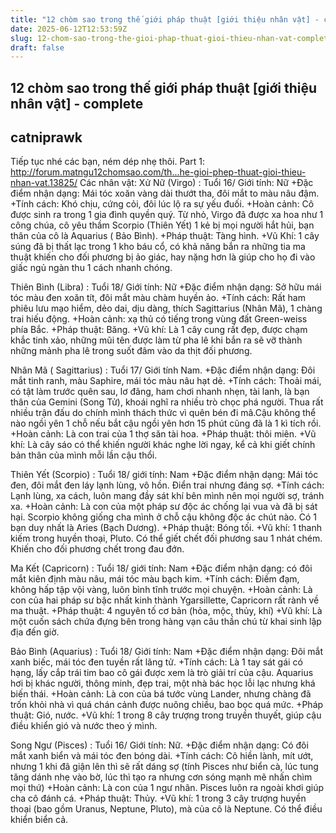 ```yaml
---
title: "12 chòm sao trong thế giới pháp thuật [giới thiệu nhân vật] - complete"
date: 2025-06-12T12:53:59Z
slug: 12-chom-sao-trong-the-gioi-phap-thuat-gioi-thieu-nhan-vat-complete
draft: false
---
```


## 12 chòm sao trong thế giới pháp thuật [giới thiệu nhân vật] - complete

## catniprawk

Tiếp tục nhé các bạn, ném dép nhẹ thôi.
Part 1: http://forum.matngu12chomsao.com/th...he-gioi-phep-thuat-gioi-thieu-nhan-vat.13825/
Các nhân vật:
Xử Nữ (Virgo) : Tuổi 16/ Giới tính: Nữ
+Đặc điểm nhận dạng: Mái tóc xoăn vàng dài thướt tha, đôi mắt to màu nâu đậm.
+Tính cách: Khó chịu, cứng cỏi, đôi lúc lộ ra sự yếu đuối.
+Hoàn cảnh: Cô được sinh ra trong 1 gia đình quyền quý. Từ nhỏ, Virgo đã được xa hoa như 1 công chúa, cô yêu thầm Scorpio (Thiên Yết) 1 kẻ bị mọi người hắt hủi, bạn thân của cô là Aquarius ( Bảo Bình).
+Pháp thuật: Tàng hình.
+Vũ Khí: 1 cây súng đã bị thất lạc trong 1 kho báu cổ, có khả năng bắn ra những tia ma thuật khiến cho đối phương bị ảo giác, hay nặng hơn là giúp cho họ đi vào giấc ngủ ngàn thu 1 cách nhanh chóng.
 
Thiên Bình (Libra) : Tuổi 18/ Giới tính: Nữ
+Đặc điểm nhận dạng: Sở hữu mái tóc màu đen xoăn tít, đôi mắt màu chàm huyền ảo.
+Tính cách: Rất ham phiêu lưu mạo hiểm, dẻo dai, dịu dàng, thích Sagittarius (Nhân Mã), 1 chàng trai hiếu động.
+Hoàn cảnh: xạ thủ có tiếng trong vùng đất Green-weiss phía Bắc.
+Pháp thuật: Băng.
+Vũ khí: Là 1 cây cung rất đẹp, được chạm khắc tinh xảo, những mũi tên được làm từ pha lê khi bắn ra sẽ vỡ thành những mảnh pha lê trong suốt đâm vào da thịt đối phương.
 
Nhân Mã ( Sagittarius) : Tuổi 17/ Giới tính Nam.
+Đặc điểm nhận dạng: Đôi mắt tinh ranh, màu Saphire, mái tóc màu nâu hạt dẻ.
+Tính cách: Thoải mái, có tật làm trước quên sau, lơ đãng, ham chơi nhanh nhẹn, tài lanh, là bạn thân của Gemini (Song Tử), khoái nghĩ ra nhiều trò chọc phá người. Thua rất nhiều trận đấu do chính mình thách thức vì quên bén đi mâ.Cậu không thể nào ngồi yên 1 chỗ nếu bắt cậu ngồi yên hơn 15 phút cũng đã là 1 kì tích rồi.
+Hoàn cảnh: Là con trai của 1 thợ săn tài hoa.
+Pháp thuật: thôi miên.
+Vũ khí: Là cây sáo có thể khiến người khác nghe lời ngay, kể cả khi giết chính bản thân của mình mỗi lần cậu thổi.
 
Thiên Yết (Scorpio) : Tuổi 18/ giới tính: Nam
+Đặc điểm nhận dạng: Mái tóc đen, đôi mắt đen láy lạnh lùng, vô hồn. Điển trai nhưng đáng sợ.
+Tính cách: Lạnh lùng, xa cách, luôn mang đầy sát khí bên mình nên mọi người sợ, tránh xa.
+Hoàn cảnh: Là con của một pháp sư độc ác chống lại vua và đã bị sát hại. Scorpio không giống cha mình ở chỗ cậu không độc ác chút nào. Có 1 bạn duy nhất là Aries (Bạch Dương).
+Pháp thuật: Bóng tối.
+Vũ khí: 1 thanh kiếm trong huyền thoại, Pluto. Có thể giết chết đối phương sau 1 nhát chém. Khiến cho đối phương chết trong đau đớn.
 
Ma Kết (Capricorn) : Tuổi 18/ giới tính: Nam
+Đặc điểm nhận dạng: có đôi mắt kiên định màu nâu, mái tóc màu bạch kim.
+Tính cách: Điềm đạm, không hấp tập vội vàng, luôn bình tĩnh trước mọi chuyện.
+Hoàn cảnh: Là con của hai pháp sư bậc nhất kinh thành Ygarsillette, Capricorn rất rành về ma thuật.
+Pháp thuật: 4 nguyên tố cơ bản (hỏa, mộc, thủy, khí)
+Vũ khí: Là một cuốn sách chứa đựng bên trong hàng vạn câu thần chú từ khai sinh lập địa đến giờ.
 
Bảo Bình (Aquarius) : Tuổi 18/ Giới tính: Nam
+Đặc điểm nhận dạng: Đôi mắt xanh biếc, mái tóc đen tuyền rất lãng tử.
+Tính cách: Là 1 tay sát gái có hạng, lấy cắp trái tim bao cô gái được xem là trò giải trí của cậu. Aquarius hơi bị khác người, thông minh, đẹp trai, một nhà bác học lỗi lạc nhưng khá biến thái.
+Hoàn cảnh: Là con của bá tước vùng Lander, nhưng chàng đã trốn khỏi nhà vì quá chán cảnh được nuông chiều, bao bọc quá mức.
+Pháp thuật: Gió, nước.
+Vũ khí: 1 trong 8 cây trượng trong truyền thuyết, giúp cậu điều khiển gió và nước theo ý mình.
 
Song Ngư (Pisces) : Tuổi 16/ Giới tính: Nữ.
+Đặc điểm nhận dạng: Có đôi mắt xanh biển và mái tóc đen bóng dài.
+Tính cách: Cô hiền lành, mít ướt, nhưng 1 khi đã giận lên thì sẽ rất dáng sợ (tính Pisces như biển cà, lúc tung tăng dánh nhẹ vào bờ, lúc thì tạo ra nhưng cơn sóng mạnh mẽ nhấn chìm mọi thứ)
+Hoàn cảnh: Là con của 1 ngư nhân. Pisces luôn ra ngoài khơi giúp cha cô đánh cá.
+Pháp thuật: Thủy.
+Vũ khí: 1 trong 3 cây trượng huyền thoại (bao gồm Uranus, Neptune, Pluto), mà của cô là Neptune. Có thể điều khiển biển cả.